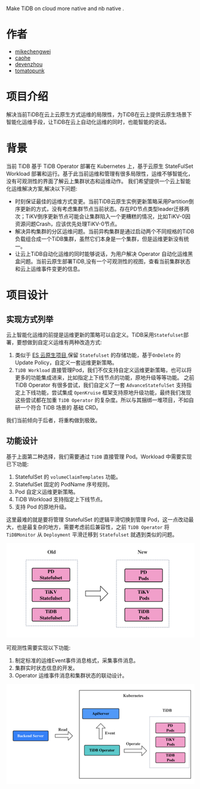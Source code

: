 # 
Make TiDB on cloud more native and nb native .
# 作者
- [mikechengwei](https://github.com/mikechengwei)
- [caohe](https://github.com/caohe)
- [devenzhou](https://github.com/devenzhou)
- [tomatopunk](https://github.com/tomatopunk)

# 项目介绍
解决当前TiDB在云上云原生方式运维的局限性，为TiDB在云上提供云原生场景下智能化运维手段，让TiDB在云上自动化运维的同时，也能智能的说话。

# 背景
当前 TiDB 基于 TiDB Operator 部署在 Kubernetes 上，基于云原生 StateFulSet Workload 部署和运行。基于此当前运维和管理有很多局限性，运维不够智能化，没有可观测性的界面了解云上集群状态和运维动作。
我们希望提供一个云上智能化运维解决方案,解决以下问题:
- 时刻保证最佳的运维方式变更。当前TiDB云原生实例更新策略采用Partition倒序更新的方式，没有考虑集群节点当前状态。存在PD节点类型leader迁移两次；TiKV倒序更新节点可能会让集群陷入一个更糟糕的情况，比如TiKV-0因资源问题Crash，应该优先处理TiKV-0节点。
- 解决异构集群的分区运维问题。当前异构集群是通过启动两个不同规格的TiDB负载组合成一个TiDB集群，虽然它们本身是一个集群，但是运维更新没有统一。  
- 让云上TiDB自动化运维的同时能够说话，为用户解决 Operator 自动化运维黑盒问题。当前云原生部署TiDB,没有一个可观测性的视图，查看当前集群状态和云上运维事件变更的信息。

# 项目设计
## 实现方式列举
云上智能化运维的前提是运维更新的策略可以自定义。TiDB采用`Statefulset`部署，要想做到自定义运维有两种改造方式:

1. 类似于 [ES 云原生项目](https://github.com/elastic/cloud-on-k8s),保留 `Statefulset` 的存储功能，基于`OnDelete` 的Update Policy，自定义一套运维更新策略。
2. `TiDB Workload` 直接管理Pod，我们不仅支持自定义运维更新策略，也可以将更多的功能集成进来，比如指定上下线节点的功能，原地升级等等功能。
   之前TiDB Operator 有很多尝试，我们自定义了一套 `AdvanceStatefulSet` 支持指定上下线功能，尝试集成 `OpenKruise` 框架支持原地升级功能，最终我们发现这些尝试都在加重 `TiDB Operator` 的复杂度。所以与其捆绑一堆项目，不如自研一个符合 TiDB 场景的 基础 CRD。

我们当前倾向于后者，将重构做到极致。

## 功能设计
基于上面第二种选择，我们需要通过 `TiDB` 直接管理 Pod。Workload 中需要实现已下功能:

1. StatefulSet 的 `volumeClaimTemplates` 功能。
2. StatefulSet 固定的 PodName 序号规则。   
3. Pod 自定义运维更新策略。
4. TiDB Workload 支持指定上下线节点。
5. 支持 Pod 的原地升级。

这里最难的就是要将管理 StatefulSet 的逻辑平滑切换到管理 Pod，这一点改动最大，也是最复杂的地方，需要考虑前后兼容性，之前 `TiDB Operator` 将 `TiDBMonitor` 从 `Deployment` 平滑迁移到 `Statefulset` 就遇到类似的问题。 

![平滑迁移](upgrade.png)

可观测性需要实现以下功能:

1. 制定标准的运维Event事件消息格式，采集事件消息。
2. 集群实时状态信息的开发。
3. Operator 运维事件消息和集群状态的联动设计。

![项目架构图](backend.png)



